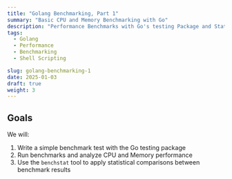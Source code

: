 ```yaml
---
title: "Golang Benchmarking, Part 1"
summary: "Basic CPU and Memory Benchmarking with Go"
description: "Performance Benchmarks with Go's testing Package and Statistical Analysis with benchstat"
tags:
  - Golang
  - Performance
  - Benchmarking
  - Shell Scripting

slug: golang-benchmarking-1
date: 2025-01-03
draft: true
weight: 3
---
```


## Goals

We will:

1. Write a simple benchmark test with the Go testing package
2. Run benchmarks and analyze CPU and Memory performance
3. Use the `benchstat` tool to apply statistical comparisons between benchmark results